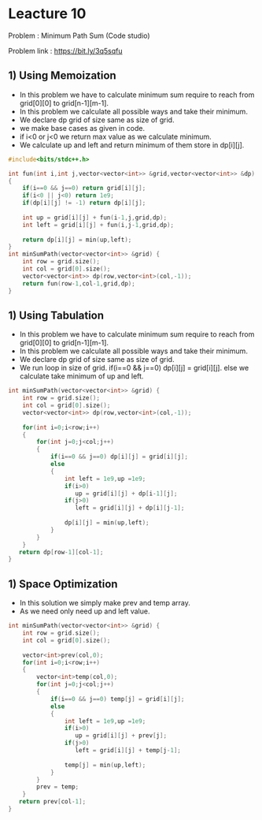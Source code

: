 # Leacture 10

Problem : Minimum Path Sum (Code studio)

Problem link : https://bit.ly/3q5sqfu

## 1) Using Memoization
- In this problem we have to calculate minimum sum require to reach from grid[0][0] to grid[n-1][m-1].
- In this problem we calculate all possible ways and take their minimum.
- We declare dp grid of size same as size of grid.
- we make base cases as given in code.
- if i<0 or  j<0 we return max value as we calculate minimum.
- We calculate up and left and return minimum of them store in dp[i][j].

```C++
#include<bits/stdc++.h>

int fun(int i,int j,vector<vector<int>> &grid,vector<vector<int>> &dp)
{
    if(i==0 && j==0) return grid[i][j];
    if(i<0 || j<0) return 1e9;
    if(dp[i][j] != -1) return dp[i][j];
    
    int up = grid[i][j] + fun(i-1,j,grid,dp);
    int left = grid[i][j] + fun(i,j-1,grid,dp);
    
    return dp[i][j] = min(up,left); 
}
int minSumPath(vector<vector<int>> &grid) {
    int row = grid.size();
    int col = grid[0].size();
    vector<vector<int>> dp(row,vector<int>(col,-1));  
    return fun(row-1,col-1,grid,dp);
}
```

## 1) Using Tabulation
- In this problem we have to calculate minimum sum require to reach from grid[0][0] to grid[n-1][m-1].
- In this problem we calculate all possible ways and take their minimum.
- We declare dp grid of size same as size of grid.
- We run loop in size of grid. if(i==0 && j==0) dp[i][j] = grid[i][j]. else we calculate take minimum of up and left.


```C++
int minSumPath(vector<vector<int>> &grid) {
    int row = grid.size();
    int col = grid[0].size();
    vector<vector<int>> dp(row,vector<int>(col,-1));  
    
    for(int i=0;i<row;i++)
    {
        for(int j=0;j<col;j++)
        {
            if(i==0 && j==0) dp[i][j] = grid[i][j];
            else
            {
                int left = 1e9,up =1e9;
                if(i>0)
                   up = grid[i][j] + dp[i-1][j];
                if(j>0)
                   left = grid[i][j] + dp[i][j-1];
                
                dp[i][j] = min(up,left);
            }
        }
    }
   return dp[row-1][col-1];
}   
```

## 1) Space Optimization
- In this solution we simply make prev and temp array.
- As we need only need up and left value.

```C++
int minSumPath(vector<vector<int>> &grid) {
    int row = grid.size();
    int col = grid[0].size();
 
    vector<int>prev(col,0);
    for(int i=0;i<row;i++)
    {
        vector<int>temp(col,0);
        for(int j=0;j<col;j++)
        {
            if(i==0 && j==0) temp[j] = grid[i][j];
            else
            {
                int left = 1e9,up =1e9;
                if(i>0)
                   up = grid[i][j] + prev[j];
                if(j>0)
                   left = grid[i][j] + temp[j-1];
                
                temp[j] = min(up,left);
            }
        }
        prev = temp;
    }
   return prev[col-1];
}

```

